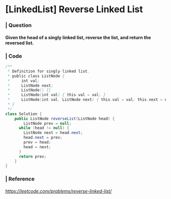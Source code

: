 # [LinkedList] Reverse Linked List

### | Question

#### Given the head of a singly linked list, reverse the list, and return the reversed list. 

### | Code

```java
/**
 * Definition for singly-linked list.
 * public class ListNode {
 *     int val;
 *     ListNode next;
 *     ListNode() {}
 *     ListNode(int val) { this.val = val; }
 *     ListNode(int val, ListNode next) { this.val = val; this.next = next; }
 * }
 */
class Solution {
    public ListNode reverseList(ListNode head) {
    	ListNode prev = null;
      while (head != null) {
        ListNode next = head.next;
        head.next = prev;
        prev = head;
        head = next;
      }
      return prev;
    }
}
```

### | Reference

###### https://leetcode.com/problems/reverse-linked-list/
